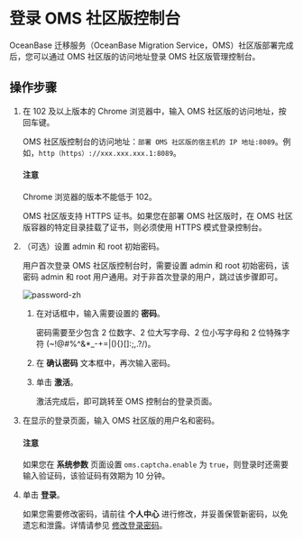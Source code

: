 # 登录 OMS 社区版控制台

OceanBase 迁移服务（OceanBase Migration Service，OMS）社区版部署完成后，您可以通过 OMS 社区版的访问地址登录 OMS 社区版管理控制台。

## 操作步骤

1. 在 102 及以上版本的 Chrome 浏览器中，输入 OMS 社区版的访问地址，按回车键。

   OMS 社区版控制台的访问地址：`部署 OMS 社区版的宿主机的 IP 地址:8089`。例如，`http（https）://xxx.xxx.xxx.1:8089`。

    <main id="notice" type='notice'>
    <h4>注意</h4>
    <p>Chrome 浏览器的版本不能低于 102。</p>
    <p>OMS 社区版支持 HTTPS 证书。如果您在部署 OMS 社区版时，在 OMS 社区版容器的特定目录挂载了证书，则必须使用 HTTPS 模式登录控制台。</p>
    </main>

2. （可选）设置 admin 和 root 初始密码。

   用户首次登录 OMS 社区版控制台时，需要设置 admin 和 root 初始密码，该密码 admin 和 root 用户通用。对于非首次登录的用户，跳过该步骤即可。

   ![password-zh](https://obbusiness-private.oss-cn-shanghai.aliyuncs.com/doc/img/oms/oms-ce/password-zh.png)

   1. 在对话框中，输入需要设置的 **密码**。

      密码需要至少包含 2 位数字、2 位大写字母、2 位小写字母和 2 位特殊字符 (~!@#%^&*_-+=|(){}[]:;,.?/)。

   2. 在 **确认密码** 文本框中，再次输入密码。

   3. 单击 **激活**。

      激活完成后，即可跳转至 OMS 控制台的登录页面。

3. 在显示的登录页面，输入 OMS 社区版的用户名和密码。

    <main id="notice" type='notice'>
    <h4>注意</h4>
    <p>如果您在 <strong>系统参数</strong> 页面设置 <code>oms.captcha.enable</code> 为 <code>true</code>，则登录时还需要输入验证码，该验证码有效期为 10 分钟。</p>
    </main>

4. 单击 **登录**。

   如果您需要修改密码，请前往 **个人中心** 进行修改，并妥善保管新密码，以免遗忘和泄露。详情请参见 [修改登录密码](../500.oms-console/300.user-center/200.change-the-logon-password.md)。
